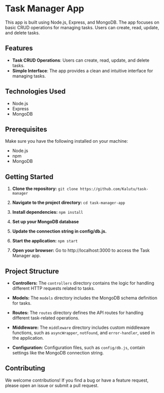 # Task Manager App
This app is built using Node.js, Express, and MongoDB. The app focuses on basic CRUD operations for managing tasks. Users can create, read, update, and delete tasks.

## Features
- **Task CRUD Operations**: Users can create, read, update, and delete tasks.
- **Simple Interface**: The app provides a clean and intuitive interface for managing tasks.

## Technologies Used
- Node.js
- Express
- MongoDB

## Prerequisites
Make sure you have the following installed on your machine:

- Node.js
- npm
- MongoDB

## Getting Started
1. **Clone the repository:** ```git clone https://github.com/Kalutu/task-manager```
   
2. **Navigate to the project directory:** ```cd task-manager-app```

3. **Install dependencies:** ``` npm install ```

4. **Set up your MongoDB database**

5. **Update the connection string in config/db.js.**

6. **Start the application:** ```npm start```

7. **Open your browser:** Go to http://localhost:3000 to access the Task Manager app.

## Project Structure
- **Controllers:** The `controllers` directory contains the logic for handling different HTTP requests related to tasks.

- **Models:** The `models` directory includes the MongoDB schema definition for tasks.

- **Routes:** The `routes` directory defines the API routes for handling different task-related operations.

- **Middleware:** The `middleware` directory includes custom middleware functions, such as `asyncWrapper`, `notFound`, and `error-handler`, used in the application.

- **Configuration:** Configuration files, such as `config/db.js`, contain settings like the MongoDB connection string.


## Contributing
We welcome contributions! If you find a bug or have a feature request, please open an issue or submit a pull request.
